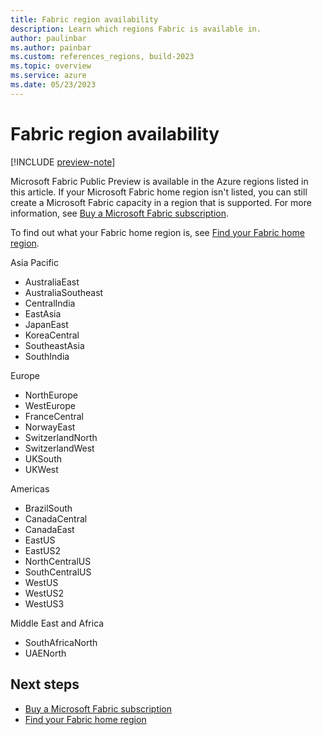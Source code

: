 ```yaml
---
title: Fabric region availability
description: Learn which regions Fabric is available in.
author: paulinbar
ms.author: painbar
ms.custom: references_regions, build-2023
ms.topic: overview
ms.service: azure
ms.date: 05/23/2023
---
```


# Fabric region availability

[!INCLUDE [preview-note](../includes/preview-note.md)]

Microsoft Fabric Public Preview is available in the Azure regions listed in this article. If your Microsoft Fabric home region isn't listed, you can still create a Microsoft Fabric capacity in a region that is supported. For more information, see [Buy a Microsoft Fabric subscription](../enterprise/buy-subscription.md).

To find out what your Fabric home region is, see [Find your Fabric home region](./find-fabric-home-region.md).

Asia Pacific
* AustraliaEast
* AustraliaSoutheast
* CentralIndia
* EastAsia
* JapanEast
* KoreaCentral
* SoutheastAsia
* SouthIndia

Europe
* NorthEurope
* WestEurope
* FranceCentral
* NorwayEast
* SwitzerlandNorth
* SwitzerlandWest
* UKSouth
* UKWest

Americas
* BrazilSouth
* CanadaCentral
* CanadaEast
* EastUS
* EastUS2
* NorthCentralUS
* SouthCentralUS
* WestUS
* WestUS2
* WestUS3

Middle East and Africa
* SouthAfricaNorth
* UAENorth


## Next steps

* [Buy a Microsoft Fabric subscription](../enterprise/buy-subscription.md)
* [Find your Fabric home region](./find-fabric-home-region.md)
